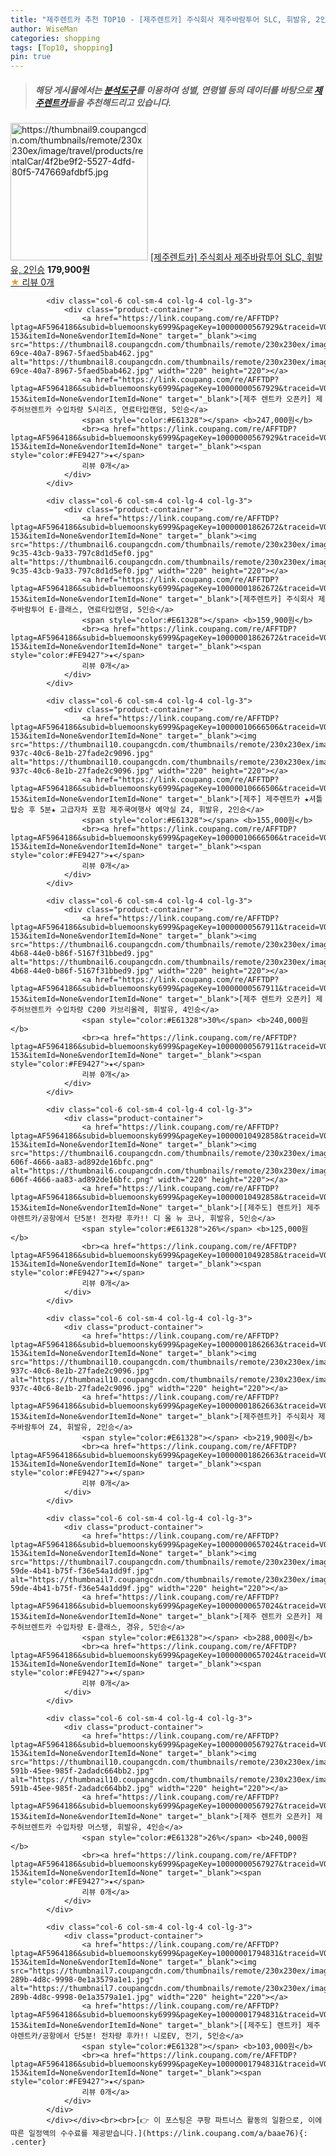 ```yaml
---
title: "제주렌트카 추천 TOP10 - [제주렌트카] 주식회사 제주바람투어 SLC, 휘발유, 2인승"
author: WiseMan
categories: shopping
tags: [Top10, shopping]
pin: true
---
```


> ##### 해당 게시물에서는 [**분석도구**](https://itemscout.io/)를 이용하여 **성별**, **연령별** 등의 데이터를 바탕으로 [**제주렌트카**](https://link.coupang.com/a/baae76)들을 추천해드리고 있습니다.
<div class="container"><div class="row">
            <div class="col-6 col-sm-4 col-lg-4 col-lg-3">
                <div class="product-container">
                    <a href="https://link.coupang.com/re/AFFTDP?lptag=AF5964186&subid=bluemoonsky6999&pageKey=10000001862668&traceid=V0-153&itemId=None&vendorItemId=None" target="_blank"><img src="https://thumbnail9.coupangcdn.com/thumbnails/remote/230x230ex/image/travel/products/rentalCar/4f2be9f2-5527-4dfd-80f5-747669afdbf5.jpg" alt="https://thumbnail9.coupangcdn.com/thumbnails/remote/230x230ex/image/travel/products/rentalCar/4f2be9f2-5527-4dfd-80f5-747669afdbf5.jpg" width="220" height="220"></a>
                    <a href="https://link.coupang.com/re/AFFTDP?lptag=AF5964186&subid=bluemoonsky6999&pageKey=10000001862668&traceid=V0-153&itemId=None&vendorItemId=None" target="_blank">[제주렌트카] 주식회사 제주바람투어 SLC, 휘발유, 2인승</a>
                    <span style="color:#E61328"></span> <b>179,900원</b>
                    <br><a href="https://link.coupang.com/re/AFFTDP?lptag=AF5964186&subid=bluemoonsky6999&pageKey=10000001862668&traceid=V0-153&itemId=None&vendorItemId=None" target="_blank"><span style="color:#FE9427">★</span> 
                    리뷰 0개</a>
                </div>
            </div>
            
            <div class="col-6 col-sm-4 col-lg-4 col-lg-3">
                <div class="product-container">
                    <a href="https://link.coupang.com/re/AFFTDP?lptag=AF5964186&subid=bluemoonsky6999&pageKey=10000000567929&traceid=V0-153&itemId=None&vendorItemId=None" target="_blank"><img src="https://thumbnail8.coupangcdn.com/thumbnails/remote/230x230ex/image/travel/products/rentalCar/16bf1dc5-69ce-40a7-8967-5faed5bab462.jpg" alt="https://thumbnail8.coupangcdn.com/thumbnails/remote/230x230ex/image/travel/products/rentalCar/16bf1dc5-69ce-40a7-8967-5faed5bab462.jpg" width="220" height="220"></a>
                    <a href="https://link.coupang.com/re/AFFTDP?lptag=AF5964186&subid=bluemoonsky6999&pageKey=10000000567929&traceid=V0-153&itemId=None&vendorItemId=None" target="_blank">[제주 렌트카 오픈카] 제주허브렌트카 수입차량 5시리즈, 연료타입랜덤, 5인승</a>
                    <span style="color:#E61328"></span> <b>247,000원</b>
                    <br><a href="https://link.coupang.com/re/AFFTDP?lptag=AF5964186&subid=bluemoonsky6999&pageKey=10000000567929&traceid=V0-153&itemId=None&vendorItemId=None" target="_blank"><span style="color:#FE9427">★</span> 
                    리뷰 0개</a>
                </div>
            </div>
            
            <div class="col-6 col-sm-4 col-lg-4 col-lg-3">
                <div class="product-container">
                    <a href="https://link.coupang.com/re/AFFTDP?lptag=AF5964186&subid=bluemoonsky6999&pageKey=10000001862672&traceid=V0-153&itemId=None&vendorItemId=None" target="_blank"><img src="https://thumbnail6.coupangcdn.com/thumbnails/remote/230x230ex/image/travel/products/rentalCar/2fe8302d-9c35-43cb-9a33-797c8d1d5ef0.jpg" alt="https://thumbnail6.coupangcdn.com/thumbnails/remote/230x230ex/image/travel/products/rentalCar/2fe8302d-9c35-43cb-9a33-797c8d1d5ef0.jpg" width="220" height="220"></a>
                    <a href="https://link.coupang.com/re/AFFTDP?lptag=AF5964186&subid=bluemoonsky6999&pageKey=10000001862672&traceid=V0-153&itemId=None&vendorItemId=None" target="_blank">[제주렌트카] 주식회사 제주바람투어 E-클래스, 연료타입랜덤, 5인승</a>
                    <span style="color:#E61328"></span> <b>159,900원</b>
                    <br><a href="https://link.coupang.com/re/AFFTDP?lptag=AF5964186&subid=bluemoonsky6999&pageKey=10000001862672&traceid=V0-153&itemId=None&vendorItemId=None" target="_blank"><span style="color:#FE9427">★</span> 
                    리뷰 0개</a>
                </div>
            </div>
            
            <div class="col-6 col-sm-4 col-lg-4 col-lg-3">
                <div class="product-container">
                    <a href="https://link.coupang.com/re/AFFTDP?lptag=AF5964186&subid=bluemoonsky6999&pageKey=10000010666506&traceid=V0-153&itemId=None&vendorItemId=None" target="_blank"><img src="https://thumbnail10.coupangcdn.com/thumbnails/remote/230x230ex/image/travel/products/rentalCar/a8430fa4-937c-40c6-8e1b-27fade2c9096.jpg" alt="https://thumbnail10.coupangcdn.com/thumbnails/remote/230x230ex/image/travel/products/rentalCar/a8430fa4-937c-40c6-8e1b-27fade2c9096.jpg" width="220" height="220"></a>
                    <a href="https://link.coupang.com/re/AFFTDP?lptag=AF5964186&subid=bluemoonsky6999&pageKey=10000010666506&traceid=V0-153&itemId=None&vendorItemId=None" target="_blank">[제주] 제주렌트카 ★셔틀 탑승 후 5분★ 고급자차 포함 제주쿡여행사 예약실 Z4, 휘발유, 2인승</a>
                    <span style="color:#E61328"></span> <b>155,000원</b>
                    <br><a href="https://link.coupang.com/re/AFFTDP?lptag=AF5964186&subid=bluemoonsky6999&pageKey=10000010666506&traceid=V0-153&itemId=None&vendorItemId=None" target="_blank"><span style="color:#FE9427">★</span> 
                    리뷰 0개</a>
                </div>
            </div>
            
            <div class="col-6 col-sm-4 col-lg-4 col-lg-3">
                <div class="product-container">
                    <a href="https://link.coupang.com/re/AFFTDP?lptag=AF5964186&subid=bluemoonsky6999&pageKey=10000000567911&traceid=V0-153&itemId=None&vendorItemId=None" target="_blank"><img src="https://thumbnail6.coupangcdn.com/thumbnails/remote/230x230ex/image/travel/products/rentalCar/ed196c7c-4b68-44e0-b86f-5167f31bbed9.jpg" alt="https://thumbnail6.coupangcdn.com/thumbnails/remote/230x230ex/image/travel/products/rentalCar/ed196c7c-4b68-44e0-b86f-5167f31bbed9.jpg" width="220" height="220"></a>
                    <a href="https://link.coupang.com/re/AFFTDP?lptag=AF5964186&subid=bluemoonsky6999&pageKey=10000000567911&traceid=V0-153&itemId=None&vendorItemId=None" target="_blank">[제주 렌트카 오픈카] 제주허브렌트카 수입차량 C200 카브리올레, 휘발유, 4인승</a>
                    <span style="color:#E61328">30%</span> <b>240,000원</b>
                    <br><a href="https://link.coupang.com/re/AFFTDP?lptag=AF5964186&subid=bluemoonsky6999&pageKey=10000000567911&traceid=V0-153&itemId=None&vendorItemId=None" target="_blank"><span style="color:#FE9427">★</span> 
                    리뷰 0개</a>
                </div>
            </div>
            
            <div class="col-6 col-sm-4 col-lg-4 col-lg-3">
                <div class="product-container">
                    <a href="https://link.coupang.com/re/AFFTDP?lptag=AF5964186&subid=bluemoonsky6999&pageKey=10000010492858&traceid=V0-153&itemId=None&vendorItemId=None" target="_blank"><img src="https://thumbnail6.coupangcdn.com/thumbnails/remote/230x230ex/image/travel/products/rentalCar/96f58ec1-606f-4666-aa83-ad892de16bfc.png" alt="https://thumbnail6.coupangcdn.com/thumbnails/remote/230x230ex/image/travel/products/rentalCar/96f58ec1-606f-4666-aa83-ad892de16bfc.png" width="220" height="220"></a>
                    <a href="https://link.coupang.com/re/AFFTDP?lptag=AF5964186&subid=bluemoonsky6999&pageKey=10000010492858&traceid=V0-153&itemId=None&vendorItemId=None" target="_blank">[[제주도] 렌트카] 제주야렌트카/공항에서 단5분! 전차량 후카!! 디 올 뉴 코나, 휘발유, 5인승</a>
                    <span style="color:#E61328">26%</span> <b>125,000원</b>
                    <br><a href="https://link.coupang.com/re/AFFTDP?lptag=AF5964186&subid=bluemoonsky6999&pageKey=10000010492858&traceid=V0-153&itemId=None&vendorItemId=None" target="_blank"><span style="color:#FE9427">★</span> 
                    리뷰 0개</a>
                </div>
            </div>
            
            <div class="col-6 col-sm-4 col-lg-4 col-lg-3">
                <div class="product-container">
                    <a href="https://link.coupang.com/re/AFFTDP?lptag=AF5964186&subid=bluemoonsky6999&pageKey=10000001862663&traceid=V0-153&itemId=None&vendorItemId=None" target="_blank"><img src="https://thumbnail10.coupangcdn.com/thumbnails/remote/230x230ex/image/travel/products/rentalCar/a8430fa4-937c-40c6-8e1b-27fade2c9096.jpg" alt="https://thumbnail10.coupangcdn.com/thumbnails/remote/230x230ex/image/travel/products/rentalCar/a8430fa4-937c-40c6-8e1b-27fade2c9096.jpg" width="220" height="220"></a>
                    <a href="https://link.coupang.com/re/AFFTDP?lptag=AF5964186&subid=bluemoonsky6999&pageKey=10000001862663&traceid=V0-153&itemId=None&vendorItemId=None" target="_blank">[제주렌트카] 주식회사 제주바람투어 Z4, 휘발유, 2인승</a>
                    <span style="color:#E61328"></span> <b>219,900원</b>
                    <br><a href="https://link.coupang.com/re/AFFTDP?lptag=AF5964186&subid=bluemoonsky6999&pageKey=10000001862663&traceid=V0-153&itemId=None&vendorItemId=None" target="_blank"><span style="color:#FE9427">★</span> 
                    리뷰 0개</a>
                </div>
            </div>
            
            <div class="col-6 col-sm-4 col-lg-4 col-lg-3">
                <div class="product-container">
                    <a href="https://link.coupang.com/re/AFFTDP?lptag=AF5964186&subid=bluemoonsky6999&pageKey=10000000657024&traceid=V0-153&itemId=None&vendorItemId=None" target="_blank"><img src="https://thumbnail7.coupangcdn.com/thumbnails/remote/230x230ex/image/travel/products/rentalCar/54745542-59de-4b41-b75f-f36e54a1dd9f.jpg" alt="https://thumbnail7.coupangcdn.com/thumbnails/remote/230x230ex/image/travel/products/rentalCar/54745542-59de-4b41-b75f-f36e54a1dd9f.jpg" width="220" height="220"></a>
                    <a href="https://link.coupang.com/re/AFFTDP?lptag=AF5964186&subid=bluemoonsky6999&pageKey=10000000657024&traceid=V0-153&itemId=None&vendorItemId=None" target="_blank">[제주 렌트카 오픈카] 제주허브렌트카 수입차량 E-클래스, 경유, 5인승</a>
                    <span style="color:#E61328"></span> <b>288,000원</b>
                    <br><a href="https://link.coupang.com/re/AFFTDP?lptag=AF5964186&subid=bluemoonsky6999&pageKey=10000000657024&traceid=V0-153&itemId=None&vendorItemId=None" target="_blank"><span style="color:#FE9427">★</span> 
                    리뷰 0개</a>
                </div>
            </div>
            
            <div class="col-6 col-sm-4 col-lg-4 col-lg-3">
                <div class="product-container">
                    <a href="https://link.coupang.com/re/AFFTDP?lptag=AF5964186&subid=bluemoonsky6999&pageKey=10000000567927&traceid=V0-153&itemId=None&vendorItemId=None" target="_blank"><img src="https://thumbnail10.coupangcdn.com/thumbnails/remote/230x230ex/image/travel/products/rentalCar/867701cc-591b-45ee-985f-2adadc664bb2.jpg" alt="https://thumbnail10.coupangcdn.com/thumbnails/remote/230x230ex/image/travel/products/rentalCar/867701cc-591b-45ee-985f-2adadc664bb2.jpg" width="220" height="220"></a>
                    <a href="https://link.coupang.com/re/AFFTDP?lptag=AF5964186&subid=bluemoonsky6999&pageKey=10000000567927&traceid=V0-153&itemId=None&vendorItemId=None" target="_blank">[제주 렌트카 오픈카] 제주허브렌트카 수입차량 머스탱, 휘발유, 4인승</a>
                    <span style="color:#E61328">26%</span> <b>240,000원</b>
                    <br><a href="https://link.coupang.com/re/AFFTDP?lptag=AF5964186&subid=bluemoonsky6999&pageKey=10000000567927&traceid=V0-153&itemId=None&vendorItemId=None" target="_blank"><span style="color:#FE9427">★</span> 
                    리뷰 0개</a>
                </div>
            </div>
            
            <div class="col-6 col-sm-4 col-lg-4 col-lg-3">
                <div class="product-container">
                    <a href="https://link.coupang.com/re/AFFTDP?lptag=AF5964186&subid=bluemoonsky6999&pageKey=10000001794831&traceid=V0-153&itemId=None&vendorItemId=None" target="_blank"><img src="https://thumbnail7.coupangcdn.com/thumbnails/remote/230x230ex/image/travel/products/rentalCar/b56e612f-289b-4d8c-9998-0e1a3579a1e1.jpg" alt="https://thumbnail7.coupangcdn.com/thumbnails/remote/230x230ex/image/travel/products/rentalCar/b56e612f-289b-4d8c-9998-0e1a3579a1e1.jpg" width="220" height="220"></a>
                    <a href="https://link.coupang.com/re/AFFTDP?lptag=AF5964186&subid=bluemoonsky6999&pageKey=10000001794831&traceid=V0-153&itemId=None&vendorItemId=None" target="_blank">[[제주도] 렌트카] 제주야렌트카/공항에서 단5분! 전차량 후카!! 니로EV, 전기, 5인승</a>
                    <span style="color:#E61328"></span> <b>103,000원</b>
                    <br><a href="https://link.coupang.com/re/AFFTDP?lptag=AF5964186&subid=bluemoonsky6999&pageKey=10000001794831&traceid=V0-153&itemId=None&vendorItemId=None" target="_blank"><span style="color:#FE9427">★</span> 
                    리뷰 0개</a>
                </div>
            </div>
            </div></div><br><br>[👉 이 포스팅은 쿠팡 파트너스 활동의 일환으로, 이에 따른 일정액의 수수료를 제공받습니다.](https://link.coupang.com/a/baae76){: .center}
